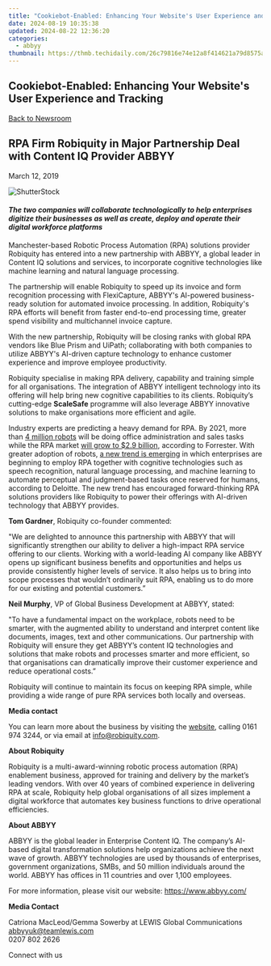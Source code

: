 ```yaml
---
title: "Cookiebot-Enabled: Enhancing Your Website's User Experience and Tracking"
date: 2024-08-19 10:35:38
updated: 2024-08-22 12:36:20
categories:
  - abbyy
thumbnail: https://thmb.techidaily.com/26c79816e74e12a8f414621a79d8575a6f7513edd59ad13bbdba2af26e7005b7.jpg
---
```


## Cookiebot-Enabled: Enhancing Your Website's User Experience and Tracking

[Back to Newsroom](https://tools.techidaily.com/abbyy/products/)

## RPA Firm Robiquity in Major Partnership Deal with Content IQ Provider ABBYY

March 12, 2019

![ShutterStock](https://content.abbyy.com/-/media/project/abbyy/abbyy/branchtemplates/shutterstock_1272462163_1296-x-729.jpg?h=729&iar=0&w=1296)

#### _The two companies will collaborate technologically to help enterprises digitize their businesses as well as create, deploy and operate their digital workforce platforms_

Manchester-based Robotic Process Automation (RPA) solutions provider Robiquity has entered into a new partnership with ABBYY, a global leader in Content IQ solutions and services, to incorporate cognitive technologies like machine learning and natural language processing.

The partnership will enable Robiquity to speed up its invoice and form recognition processing with FlexiCapture, ABBYY's AI-powered business-ready solution for automated invoice processing. In addition, Robiquity's RPA efforts will benefit from faster end-to-end processing time, greater spend visibility and multichannel invoice capture.

With the new partnership, Robiquity will be closing ranks with global RPA vendors like Blue Prism and UiPath; collaborating with both companies to utilize ABBYY's AI-driven capture technology to enhance customer experience and improve employee productivity.

Robiquity specialise in making RPA delivery, capability and training simple for all organisations. The integration of ABBYY intelligent technology into its offering will help bring new cognitive capabilities to its clients. Robiquity’s cutting-edge **ScaleSafe** programme will also leverage ABBYY innovative solutions to make organisations more efficient and agile.

Industry experts are predicting a heavy demand for RPA. By 2021, more than [4 million robots](https://www.forrester.com/report/The+RPA+Market+Will+Reach+29+Billion+By+2021/-/E-RES137229 "Forrester report robots in office administration") will be doing office administration and sales tasks while the RPA market [will grow to $2.9 billion](https://www.forrester.com/report/The+RPA+Market+Will+Reach+29+Billion+By+2021/-/E-RES137229 "Forrester projects growth of the RPA market"), according to Forrester. With greater adoption of robots, [a new trend is emerging](https://www2.deloitte.com/insights/us/en/focus/signals-for-strategists/cognitive-enterprise-robotic-process-automation.html "new trend: RPA and machine learning") in which enterprises are beginning to employ RPA together with cognitive technologies such as speech recognition, natural language processing, and machine learning to automate perceptual and judgment-based tasks once reserved for humans, according to Deloitte. The new trend has encouraged forward-thinking RPA solutions providers like Robiquity to power their offerings with AI-driven technology that ABBYY provides.

  
**Tom Gardner**, Robiquity co-founder commented:

"We are delighted to announce this partnership with ABBYY that will significantly strengthen our ability to deliver a high-impact RPA service offering to our clients. Working with a world-leading AI company like ABBYY opens up significant business benefits and opportunities and helps us provide consistently higher levels of service. It also helps us to bring into scope processes that wouldn’t ordinarily suit RPA, enabling us to do more for our existing and potential customers.”

  
**Neil Murphy**, VP of Global Business Development at ABBYY, stated:

"To have a fundamental impact on the workplace, robots need to be smarter, with the augmented ability to understand and interpret content like documents, images, text and other communications. Our partnership with Robiquity will ensure they get ABBYY’s content IQ technologies and solutions that make robots and processes smarter and more efficient, so that organisations can dramatically improve their customer experience and reduce operational costs.”

Robiquity will continue to maintain its focus on keeping RPA simple, while providing a wide range of pure RPA services both locally and overseas.

  
**Media contact**

You can learn more about the business by visiting the [website](https://www.robiquity.com/ "Robiquity"), calling 0161 974 3244, or via email at [info@robiquity.com](https://tools.techidaily.com/abbyy/products/).

  
**About Robiquity**

Robiquity is a multi-award-winning robotic process automation (RPA) enablement business, approved for training and delivery by the market’s leading vendors. With over 40 years of combined experience in delivering RPA at scale, Robiquity help global organisations of all sizes implement a digital workforce that automates key business functions to drive operational efficiencies.

  
**About ABBYY**

ABBYY is the global leader in Enterprise Content IQ. The company’s AI-based digital transformation solutions help organizations achieve the next wave of growth. ABBYY technologies are used by thousands of enterprises, government organizations, SMBs, and 50 million individuals around the world. ABBYY has offices in 11 countries and over 1,100 employees.

  
For more information, please visit our website: <https://www.abbyy.com/>

  
**Media Contact**

Catriona MacLeod/Gemma Sowerby at LEWIS Global Communications  
[abbyyuk@teamlewis.com](https://tools.techidaily.com/abbyy/products/)  
0207 802 2626  
  
Connect with us

<ins class="adsbygoogle"
     style="display:block"
     data-ad-format="autorelaxed"
     data-ad-client="ca-pub-7571918770474297"
     data-ad-slot="1223367746"></ins>



<ins class="adsbygoogle"
     style="display:block"
     data-ad-client="ca-pub-7571918770474297"
     data-ad-slot="8358498916"
     data-ad-format="auto"
     data-full-width-responsive="true"></ins>

